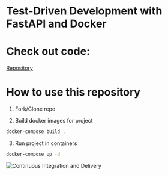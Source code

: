 # Test-Driven Development with FastAPI and Docker

# Check out code:
[Repository](https://github.com/cephydex/fastapi-kafka-multi-topic)

# How to use this repository

1. Fork/Clone repo

2. Build docker images for project

```sh
docker-compose build .
```

3. Run project in containers

```sh
docker-compose up -d
```

![Continuous Integration and Delivery](https://github.com/cephydex/fastapi-tdd1/workflows/Continuous%20Integration%20and%20Delivery/badge.svg?branch=main)
